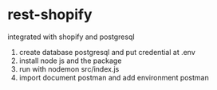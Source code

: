 # rest-shopify
integrated with shopify and postgresql
1. create database postgresql and put credential at .env
2. install node js and the package
3. run with nodemon src/index.js
4. import document postman and add environment postman
